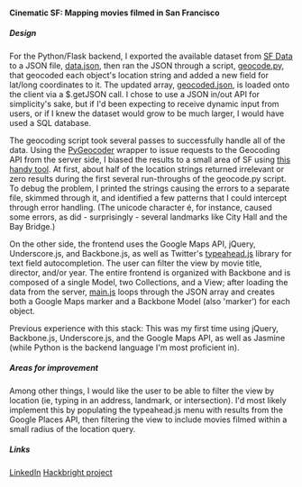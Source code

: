 #### Cinematic SF: Mapping movies filmed in San Francisco

##### Design
For the Python/Flask backend, I exported the available dataset from [SF Data](https://data.sfgov.org/Arts-Culture-and-Recreation-/Film-Locations-in-San-Francisco/yitu-d5am) to a JSON file, [data.json](https://github.com/khennes/sf-movie-map/blob/master/static/js/data.json), then ran the JSON through a script, [geocode.py](https://github.com/khennes/sf-movie-map/blob/master/geocode.py), that geocoded each object's location string and added a new field for lat/long coordinates to it. The updated array, [geocoded.json](https://github.com/khennes/sf-movie-map/blob/master/static/js/geocoded.json), is loaded onto the client via a $.getJSON call. I chose to use a JSON in/out API for simplicity's sake, but if I'd been expecting to receive dynamic input from users, or if I knew the dataset would grow to be much larger, I would have used a SQL database.

The geocoding script took several passes to successfully handle all of the data. Using the [PyGeocoder](http://code.xster.net/pygeocoder/wiki/Home) wrapper to issue requests to the Geocoding API from the server side, I biased the results to a small area of SF using [this handy tool](http://jsfiddle.net/yV6xv/16/). At first, about half of the location strings returned irrelevant or zero results during the first several run-throughs of the geocode.py script. To debug the problem, I printed the strings causing the errors to a separate file, skimmed through it, and identified a few patterns that I could intercept through error handling. (The unicode character é, for instance, caused some errors, as did - surprisingly - several landmarks like City Hall and the Bay Bridge.)

On the other side, the frontend uses the Google Maps API, jQuery, Underscore.js, and Backbone.js, as well as Twitter's [typeahead.js](http://twitter.github.io/typeahead.js/) library for text field autocompletion. The user can filter the view by movie title, director, and/or year. The entire frontend is organized with Backbone and is composed of a single Model, two Collections, and a View; after loading the data from the server, [main.js](https://github.com/khennes/sf-movie-map/blob/master/static/js/main.js) loops through the JSON array and creates both a Google Maps marker and a Backbone Model (also 'marker') for each object. 

Previous experience with this stack: This was my first time using jQuery, Backbone.js, Underscore.js, and the Google Maps API, as well as Jasmine (while Python is the backend language I'm most proficient in).

##### Areas for improvement
Among other things, I would like the user to be able to filter the view by location (ie, typing in an address, landmark, or intersection). I'd most likely implement this by populating the typeahead.js menu with results from the Google Places API, then filtering the view to include movies filmed within a small radius of the location query.

##### Links
[LinkedIn](http://www.linkedin.com/in/khennes)
[Hackbright project](https://github.com/khennes/waffle)
